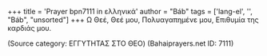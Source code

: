+++
title = 'Prayer bpn7111 in ελληνικά'
author = "Báb"
tags = ['lang-el', '', "Báb", "unsorted"]
+++
Ω Θεέ, Θεέ µου, Πολυαγαπηµένε µου, Επιθυµία της καρδιάς µου.

(Source category: ΕΓΓΥΤΗΤΑΣ ΣΤΟ ΘΕΟ)
(Bahaiprayers.net ID: 7111)
